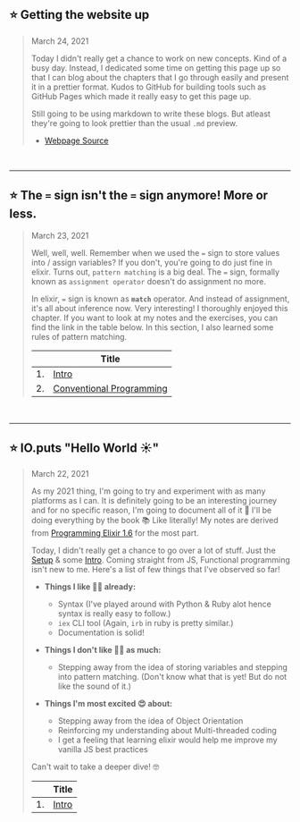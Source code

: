 ## ⭐️ Getting the website up
> March 24, 2021 
> 
> Today I didn't really get a chance to work on new concepts. Kind of a busy day. Instead, I dedicated some time on getting this page up so that I can blog about the chapters that I go through easily and present it in a prettier format. Kudos to GitHub for building tools such as GitHub Pages which made it really easy to get this page up. 
>
> Still going to be using markdown to write these blogs. But atleast they're going to look prettier than the usual `.md` preview. 
> 
> - [Webpage Source]

<br />

____


## ⭐️ The `=` sign isn't the `=` sign anymore! More or less. 
> March 23, 2021 
> 
> Well, well, well. Remember when we used the `=` sign to store values into / assign variables? If you don't, you're going to do just fine in elixir. Turns out, `pattern matching` is a big deal. The `=` sign, formally known as `assignment operator` doesn't do assignment no more.
>
> In elixir, `=` sign is known as **`match`** operator. And instead of assignment, it's all about inference now. Very interesting! I thoroughly enjoyed this chapter. If you want to look at my notes and the exercises, you can find the link in the table below. In this section, I also learned some rules of pattern matching.
>
> | | Title |
> |-|-|
> | 1. | [Intro] |
> | 2. | [Conventional Programming] |
> 

<br />

____


## ⭐️ IO.puts "Hello World ☀️"
> March 22, 2021 
> 
> As my 2021 thing, I'm going to try and experiment with as many platforms as I can. It is definitely going to be an interesting journey and for no specific reason, I'm going to document all of it 🤔 I'll be doing everything by the book 📚 Like literally! My notes are derived from [Programming Elixir 1.6] for the most part. 
>
> Today, I didn't really get a chance to go over a lot of stuff. Just the [Setup] & some [Intro]. Coming straight from JS, Functional programming isn't new to me. Here's a list of few things that I've observed so far!
>
> - **Things I like 👍🏻 already:**
>   - Syntax (I've played around with Python & Ruby alot hence syntax is really easy to follow.)
>   - `iex` CLI tool (Again, `irb` in ruby is pretty similar.)
>   - Documentation is solid!
>
> - **Things I don't like 👎🏻 as much:**
>   - Stepping away from the idea of storing variables and stepping into pattern matching. (Don't know what that is yet! But do not like the sound of it.) 
> 
> - **Things I'm most excited 😍 about:** 
>   - Stepping away from the idea of Object Orientation
>   - Reinforcing my understanding about Multi-threaded coding
>   - I get a feeling that learning elixir would help me improve my vanilla JS best practices
>
> Can't wait to take a deeper dive! 🤓
>
> | | Title |
> |-|-|
> | 1. | [Intro] |

[Programming Elixir 1.6]: https://pragprog.com/titles/elixir16/programming-elixir-1-6/
[Setup]: https://elixir-lang.org/install.html
[Intro]: https://github.com/ShivangDave/elixir-repo/tree/main/intro
[Conventional Programming]: https://github.com/ShivangDave/elixir-repo/tree/main/c_p
[Immutability]: https://github.com/ShivangDave/elixir-repo/tree/main/immutability

[Webpage Source]: https://github.com/ShivangDave/Elixir/tree/pages
